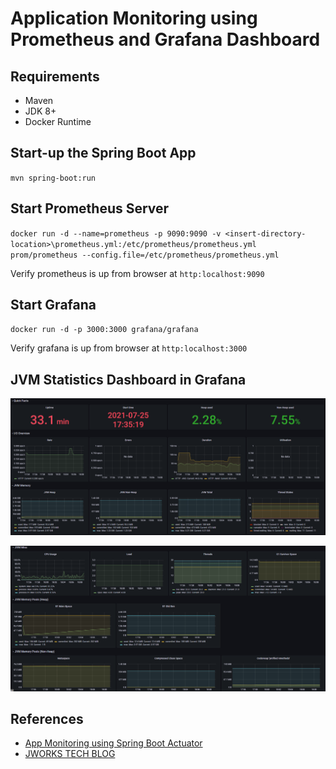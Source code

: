# Application Monitoring using Prometheus and Grafana Dashboard

## Requirements

- Maven
- JDK 8+
- Docker Runtime

## Start-up the Spring Boot App

`mvn spring-boot:run`

## Start Prometheus Server

`docker run -d --name=prometheus -p 9090:9090 -v <insert-directory-location>\prometheus.yml:/etc/prometheus/prometheus.yml prom/prometheus --config.file=/etc/prometheus/prometheus.yml`

Verify prometheus is up from browser at `http:localhost:9090`

## Start Grafana 

`docker run -d -p 3000:3000 grafana/grafana`

Verify grafana is up from browser at `http:localhost:3000`

## JVM Statistics Dashboard in Grafana
![JVM Statistics](https://github.com/hemrajanilavesh/actuator-prometheus-grafana-dashboard/blob/main/jvm-dashboard-1.PNG)

![JVM Statistics](https://github.com/hemrajanilavesh/actuator-prometheus-grafana-dashboard/blob/main/jvm-dashboard-2.PNG)

## References
- [App Monitoring using Spring Boot Actuator](https://levelup.gitconnected.com/application-monitoring-using-spring-boot-actuators-part-1-dab8576f4db6)
- [JWORKS TECH BLOG](https://ordina-jworks.github.io/monitoring/2020/11/16/monitoring-spring-prometheus-grafana.html)
